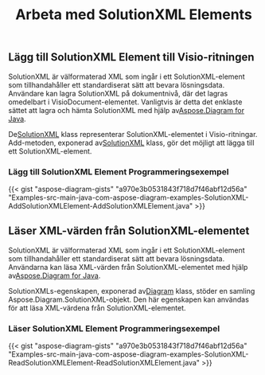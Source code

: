 ﻿---
title: Arbeta med SolutionXML Elements
type: docs
weight: 140
url: /sv/java/working-with-solutionxml-elements/
---
## **Lägg till SolutionXML Element till Visio-ritningen**
 SolutionXML är välformaterad XML som ingår i ett SolutionXML-element som tillhandahåller ett standardiserat sätt att bevara lösningsdata. Användare kan lagra SolutionXML på dokumentnivå, där det lagras omedelbart i VisioDocument-elementet. Vanligtvis är detta det enklaste sättet att lagra och hämta SolutionXML med hjälp av[Aspose.Diagram for Java](https://products.aspose.com/diagram/java/).

 De[SolutionXML](https://reference.aspose.com/diagram/java/com.aspose.diagram/SolutionXML) klass representerar SolutionXML-elementet i Visio-ritningar. Add-metoden, exponerad av[SolutionXML](http://www.aspose.com/api/java/diagram/com.aspose.diagram/classes/SolutionXML) klass, gör det möjligt att lägga till ett SolutionXML-element.
### **Lägg till SolutionXML Element Programmeringsexempel**
{{< gist "aspose-diagram-gists" "a970e3b0531843f718d7f46abf12d56a" "Examples-src-main-java-com-aspose-diagram-examples-SolutionXML-AddSolutionXMLElement-AddSolutionXMLElement.java" >}}
## **Läser XML-värden från SolutionXML-elementet**
SolutionXML är välformaterad XML som ingår i ett SolutionXML-element som tillhandahåller ett standardiserat sätt att bevara lösningsdata. Användarna kan läsa XML-värden från SolutionXML-elementet med hjälp av[Aspose.Diagram for Java](https://products.aspose.com/diagram/java/).

 SolutionXMLs-egenskapen, exponerad av[Diagram](https://reference.aspose.com/diagram/java/com.aspose.diagram/Diagram) klass, stöder en samling Aspose.Diagram.SolutionXML-objekt. Den här egenskapen kan användas för att läsa XML-värdena från SolutionXML-elementet.
### **Läser SolutionXML Element Programmeringsexempel**
{{< gist "aspose-diagram-gists" "a970e3b0531843f718d7f46abf12d56a" "Examples-src-main-java-com-aspose-diagram-examples-SolutionXML-ReadSolutionXMLElement-ReadSolutionXMLElement.java" >}}
